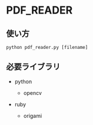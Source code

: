 # PDF_READER

## 使い方
```python pdf_reader.py [filename]```

## 必要ライブラリ
- python
  - opencv

- ruby
  - origami


